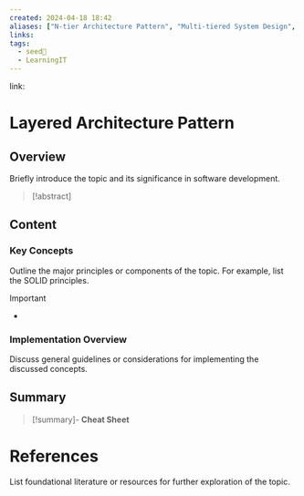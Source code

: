 ```yaml
---
created: 2024-04-18 18:42
aliases: ["N-tier Architecture Pattern", "Multi-tiered System Design", "Layered System Architecture"]
links: 
tags:
  - seed🌱
  - LearningIT
---
```

link:

# Layered Architecture Pattern

## Overview

Briefly introduce the topic and its significance in software development.

>[!abstract] 

## Content

### Key Concepts

Outline the major principles or components of the topic. For example, list the SOLID principles.

>[!important] 
> - 

### Implementation Overview

Discuss general guidelines or considerations for implementing the discussed concepts.


## Summary

>[!summary]- **Cheat Sheet**

# References

List foundational literature or resources for further exploration of the topic.
